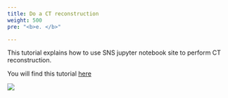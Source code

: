 ```yaml
---
title: Do a CT reconstruction
weight: 500
pre: "<b>e. </b>"

---
```


This tutorial explains how to use SNS jupyter notebook site to perform CT reconstruction.

You will find this tutorial [here](https://github.com/ornlneutronimaging/iMars3D/wiki/Use-SNS-jupyter-notebook-site-for-CT-reconstruction)

<img src='/tutorial/how_to_run_imars3d/images/screen1.png' />